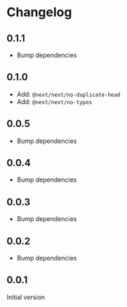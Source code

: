 # Changelog

## 0.1.1

- Bump dependencies

## 0.1.0

- Add: `@next/next/no-duplicate-head`
- Add: `@next/next/no-typos`

## 0.0.5

- Bump dependencies

## 0.0.4

- Bump dependencies

## 0.0.3

- Bump dependencies

## 0.0.2

- Bump dependencies

## 0.0.1

Initial version
